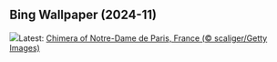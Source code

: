 ## Bing Wallpaper (2024-11)
![](https://www.bing.com/th?id=OHR.GargoyleParis_EN-GB4271245524_UHD.jpg&w=1000)Latest: [Chimera of Notre-Dame de Paris, France (© scaliger/Getty Images)](https://www.bing.com/th?id=OHR.GargoyleParis_EN-GB4271245524_UHD.jpg)